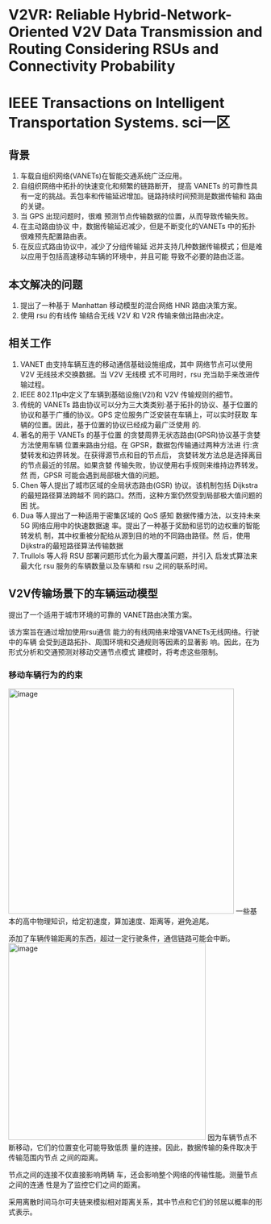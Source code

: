 # V2VR: Reliable Hybrid-Network-Oriented V2V Data Transmission and Routing Considering RSUs and Connectivity Probability

# IEEE Transactions on Intelligent Transportation Systems. sci一区

## 背景
1. 车载自组织网络(VANETs)在智能交通系统广泛应用。
2. 自组织网络中拓扑的快速变化和频繁的链路断开， 提高 VANETs 的可靠性具有一定的挑战。丢包率和传输延迟增加。链路持续时间预测是数据传输和 路由的关键。
3. 当 GPS 出现问题时，很难 预测节点传输数据的位置，从而导致传输失败。
4. 在主动路由协议 中，数据传输延迟减少，但是不断变化的VANETs 中的拓扑很难预先配置路由表。
5. 在反应式路由协议中，减少了分组传输延 迟并支持几种数据传输模式；但是难以应用于包括高速移动车辆的环境中，并且可能 导致不必要的路由泛滥。

## 本文解决的问题
1. 提出了一种基于 Manhattan 移动模型的混合网络 HNR 路由决策方案。
2. 使用 rsu 的有线传 输结合无线 V2V 和 V2R 传输来做出路由决定。

## 相关工作
1. VANET 由支持车辆互连的移动通信基础设施组成，其中 网络节点可以使用 V2V 无线技术交换数据。当 V2V 无线模 式不可用时，rsu 充当助手来改进传输过程。
2. IEEE 802.11p中定义了车辆到基础设施(V2I)和 V2V 传输规则的细节。
3. 传统的 VANETs 路由协议可以分为三大类类别:基于拓扑的协议、基于位置的协议和基于广播的协议。GPS 定位服务广泛安装在车辆上，可以实时获取 车辆的位置。因此，基于位置的协议已经成为最广泛使用 的.
4. 著名的用于 VANETs 的基于位置 的贪婪周界无状态路由(GPSR)协议基于贪婪方法使用车辆 位置来路由分组。在 GPSR，数据包传输通过两种方法进 行:贪婪转发和边界转发。在获得源节点和目的节点后， 贪婪转发方法总是选择离目的节点最近的邻居。如果贪婪 传输失败，协议使用右手规则来维持边界转发。然 而，GPSR 可能会遇到局部极大值的问题。
5. Chen 等人提出了城市区域的全局状态路由(GSR) 协议。该机制包括 Dijkstra 的最短路径算法跨越不 同的路口。然而，这种方案仍然受到局部极大值问题的困 扰。
6. Dua 等人提出了一种适用于密集区域的 QoS 感知 数据传播方法，以支持未来 5G 网络应用中的快速数据速 率。提出了一种基于奖励和惩罚的边权重的智能转发机 制，其中权重被分配给从源到目的地的不同路由路径。然 后，使用Dijkstra的最短路径算法传输数据
7. Trullols 等人将 RSU 部署问题形式化为最大覆盖问题，并引入 启发式算法来最大化 rsu 服务的车辆数量以及车辆和 rsu 之间的联系时间。

## V2V传输场景下的车辆运动模型
提出了一个适用于城市环境的可靠的 VANET路由决策方案。

该方案旨在通过增加使用rsu通信 能力的有线网络来增强VANETs无线网络。行驶中的车辆 会受到道路拓扑、周围环境和交通规则等因素的显著影 响。因此，在为形式分析和交通预测对移动交通节点模式 建模时，将考虑这些限制。
### 移动车辆行为的约束
<img width="447" alt="image" src="https://user-images.githubusercontent.com/70552149/180334550-d9f11949-1047-4794-99c7-558cf8b18071.png">
一些基本的高中物理知识，给定初速度，算加速度、距离等，避免追尾。

添加了车辆传输距离的东西，超过一定行驶条件，通信链路可能会中断。
<img width="391" alt="image" src="https://user-images.githubusercontent.com/70552149/180334597-4aace9a7-4206-4626-b6d4-daf3711fca81.png">
因为车辆节点不断移动，它们的位置变化可能导致低质 量的连接。因此，数据传输的条件取决于传输范围内节点 之间的距离。

节点之间的连接不仅直接影响两辆 车，还会影响整个网络的传输性能。测量节点之间的连通 性是为了监控它们之间的距离。

采用离散时间马尔可夫链来模拟相对距离关系，其中节点和它们的邻居以概率的形式表示。

